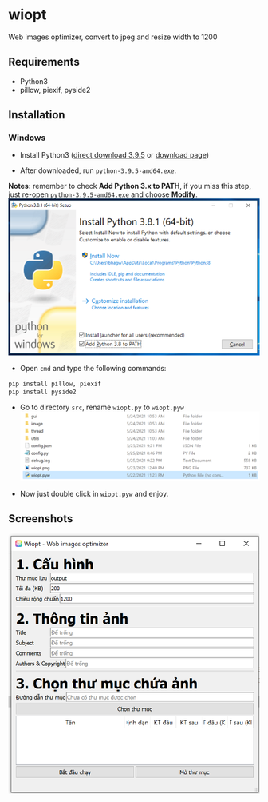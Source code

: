 # wiopt
Web images optimizer, convert to jpeg and resize width to 1200

## Requirements
- Python3
- pillow, piexif, pyside2

## Installation
### Windows
- Install Python3 ([direct download 3.9.5](https://www.python.org/ftp/python/3.9.5/python-3.9.5-amd64.exe) or [download page](https://www.python.org/downloads/release/python-395/))

- After downloaded, run `python-3.9.5-amd64.exe`.

__Notes:__ remember to check __Add Python 3.x to PATH__, if you miss this step, just re-open `python-3.9.5-amd64.exe` and choose __Modify__.
![python3](./img/install-python3.png)

- Open `cmd` and type the following commands:

```bash
pip install pillow, piexif
pip install pyside2
```

- Go to directory `src`, rename `wiopt.py` to `wiopt.pyw`
![pyw](./img/example-pyw.png)

- Now just double click in `wiopt.pyw` and enjoy.

## Screenshots
![pyw](./img/screenshot.png)
